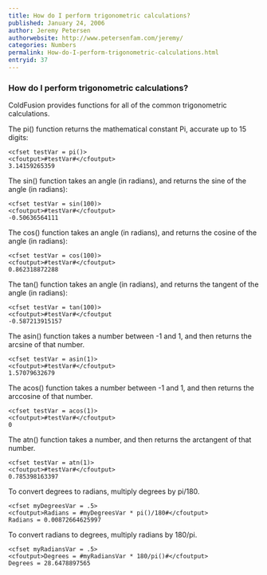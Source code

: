 ```yaml
---
title: How do I perform trigonometric calculations?
published: January 24, 2006
author: Jeremy Petersen
authorwebsite: http://www.petersenfam.com/jeremy/
categories: Numbers
permalink: How-do-I-perform-trigonometric-calculations.html
entryid: 37
---
```


<h3>How do I perform trigonometric calculations?</h3>

<p>
ColdFusion provides functions for all of the common trigonometric calculations.
</p>

<p>
The pi() function returns the mathematical constant Pi, accurate up to 15 digits:
</p>

<pre><code class="language-markup">&lt;cfset testVar = pi()&gt;
&lt;cfoutput&gt;#testVar#&lt;/cfoutput&gt;
3.14159265359
</code></pre>

<p>
The sin() function takes an angle (in radians), and returns the sine of the angle (in radians):
</p>

<pre><code class="language-markup">&lt;cfset testVar = sin(100)&gt;
&lt;cfoutput&gt;#testVar#&lt;/cfoutput&gt;
-0.50636564111
</code></pre>

<p>
The cos() function takes an angle (in radians), and returns the cosine of the angle (in radians):
</p>

<pre><code class="language-markup">&lt;cfset testVar = cos(100)&gt;
&lt;cfoutput&gt;#testVar#&lt;/cfoutput&gt;
0.862318872288
</code></pre>

<p>
The tan() function takes an angle (in radians), and returns the tangent of the angle (in radians):
</p>

<pre><code class="language-markup">&lt;cfset testVar = tan(100)&gt;
&lt;cfoutput&gt;#testVar#&lt;/cfoutput
-0.587213915157
</code></pre>

<p>
The asin() function takes a number between -1 and 1, and then returns the arcsine of that number.
</p>

<pre><code class="language-markup">&lt;cfset testVar = asin(1)&gt;
&lt;cfoutput&gt;#testVar#&lt;/cfoutput&gt;
1.57079632679
</code></pre>

<p>
The acos() function takes a number between -1 and 1, and then returns the arccosine of that number.
</p>

<pre><code class="language-markup">&lt;cfset testVar = acos(1)&gt;
&lt;cfoutput&gt;#testVar#&lt;/cfoutput&gt;
0
</code></pre>

<p>
The atn() function takes a number, and then returns the arctangent of that number.
</p>

<pre><code class="language-markup">&lt;cfset testVar = atn(1)&gt;
&lt;cfoutput&gt;#testVar#&lt;/cfoutput&gt;
0.785398163397
</code></pre>

<p>
To convert degrees to radians, multiply degrees by pi/180. 
</p>

<pre><code class="language-markup">&lt;cfset myDegreesVar = .5&gt;
&lt;cfoutput&gt;Radians = #myDegreesVar * pi()/180#&lt;/cfoutput&gt;
Radians = 0.00872664625997 
</code></pre>

<p>
To convert radians to degrees, multiply radians by 180/pi.
</p>

<pre><code class="language-markup">&lt;cfset myRadiansVar = .5&gt;
&lt;cfoutput&gt;Degrees = #myRadiansVar * 180/pi()#&lt;/cfoutput&gt;
Degrees = 28.6478897565 
</code></pre>



